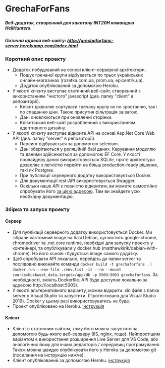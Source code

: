 # GrechaForFans
##### Веб-додаток, створенний для хакатону INT20H командою HellHunters.
##### Поточна адреса веб-сайту:   http://grechaforfans-server.herokuapp.com/index.html

### Короткий опис проекту
* Додаток побудований на основі клієнт-серверної архітектури.
  * Пошук гречаної крупи відбувається по трьох українських онлайн-магазинах (rozetka.com.ua, prom.ua, epicentrk.ua).
  * Додаток опублікований за допомогою Heroku.
* У якості клієнту виступає статичний веб-сайт, створенний з використанням "чистого" javascript (див. папку "client" в репозиторії). 
  * Клієнт дозволяє сортувати гречану крупу як по зростанню, так і по спаданню ціни. Також присутня фільтрація за вагою.
  * Дані оновлюються при оновленні сторінки.
  * Клієнтський веб-сайт розробленний з використанням адаптивного дизайну.
* У якості клієнту виступає відкрите API на основі Asp.Net Core Web API (див. папку "server" в репозиторії).
  * Парсинг відбувається за допомогою selenium.
  * Дані зберігаються у реляційній базі даних. Керування моделлю та даними здійснюється за допомогою EF Core. У якості провайдеру даних використовується SQLite, проте архітектура дозволяє з легкістю перейти на більш production-ready рішення, такі як Postgres.
  * При публікації серверного додатку використовується Docker.
  * Для документації rest-API використовується Swagger.
  * Оскільки наше API є повністю відкритим, ви можете самостійно спробувати його [за цією адресою](https://mighty-spire-65458.herokuapp.com/). Там ви знайдете усю необхідну документацію.

### Збірка та запуск проекту
#### Сервер
* Для публікації серверного додатку використовується Docker. Ми зібрали кастомний image на базі Debian, що містить google-chrome, chromedriver та .net core runtime, необхідні для запуску проекту у контейнері, та опублікували у docker hub (matthewkirik/debian-with-chrome). На його основі і будується image самого додатку.
* Щоб спробувати API локально, перейдіть до папки server та послідовно виконайте команди `docker build -t grechaforfans .` і  `docker run --env-file ./env.list -it --rm --mount source=buckweat_data,target=/app/db -p 5003:5003 grechaforfans`. За необхідності, змініть Dockerfile. API буде доступне локально за адресою http://localhost:5003/.
* У якості альтернативного варіанту, можна відкрити .sln файл з папки server у Visual Studio та запустити. (Протестовано для Visual Studio 2019). Docker у цьому разі використовуватись не буде.
* Проект опубліковано на Heroku. [інструкція](https://devcenter.heroku.com/articles/container-registry-and-runtime)
#### Клієнт
* Клієнт є статичним сайтом, тому його можна запустити за допомогою будь-якого веб-серверу (IIS, nginx, тощо). Найпростішим варіантом є використання розширення Live Server для VS Code, або аналогічних йому для інших редакторів / середовищ програмування. Також можна швидко опублікувати його у Heroku за допомогою git (посилання на інструкцію нижче).
* Клієнт опублікований за допомогою Heroku. [інструкція](https://devcenter.heroku.com/articles/git)
